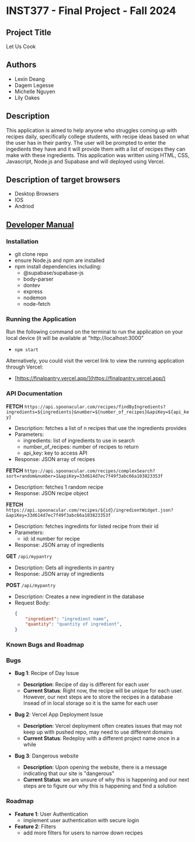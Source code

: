 # INST377 - Final Project - Fall 2024

## Project Title

Let Us Cook

## Authors

* Lexin Deang
* Dagem Legesse
* Michelle Nguyen
* Lily Oakes

## Description

This application is aimed to help anyone who struggles coming up with recipes daily, specifically college students, with recipe ideas based on what the user has in their pantry. The user will be prompted to enter the ingedients they have and it will provide them with a list of recipes they can make with these ingredients. This application was written using HTML, CSS, Javascript, Node.js and Supabase and will deployed using Vercel. 


## Description of target browsers

* Desktop Browsers
* IOS
* Andriod

## [Developer Manual](docs/developer-manual.md)

### Installation

* git clone repo
* ensure Node.js and npm are installed
* npm install dependencies including:
  * @supabase/supabase-js
  * body-parser
  * dontev
  * express
  * nodemon
  * node-fetch

### Running the Application

Run the following command on the terminal to run the application on your local device (it will be available at "http://localhost:3000"
* `npm start`

Alternatively, you could visit the vercel link to view the running application through Vercel:
* [https://finalpantry.vercel.app/](https://finalpantry.vercel.app/)

### API Documentation

**FETCH** `https://api.spoonacular.com/recipes/findByIngredients?ingredients=${ingredients}&number=${number_of_recipes}&apiKey=${api_key}`
  * Description: fetches a list of n recipes that use the ingredients provides
  * Parameters:
    * ingredients: list of ingredients to use in search
    * number_of_recipes: number of recipes to return
    * api_key: key to access API
  * Response: JSON array of recipes

**FETCH** `https://api.spoonacular.com/recipes/complexSearch?sort=random&number=1&apiKey=33d614d7ec7f49f3abc66a103823353f`
* Description: fetches 1 random recipe
* Response: JSON recipe object

**FETCH** `https://api.spoonacular.com/recipes/${id}/ingredientWidget.json?&apiKey=33d614d7ec7f49f3abc66a103823353f`
* Description: fetches ingredints for listed recipe from their id
* Parameters:
  * id: id number for recipe
* Response: JSON array of ingredients

**GET** `/api/mypantry`
* Description: Gets all ingredients in pantry
* Response: JSON array of ingredients

**POST** `/api/mypantry`
* Description: Creates a new ingredient in the database
* Request Body:
    ```json
    {
        "ingredient": "ingredient name",
        "quantity": "quantity of ingredient",
    }
    ```

### Known Bugs and Roadmap

### Bugs
- **Bug 1**: Recipe of Day Issue
   - **Description**: Recipe of day is different for each user
   - **Current Status**: Right now, the recipe will be unique for each user. However, our next steps are to store the recipes in a database insead of in local storage so it is the same for each user

 - **Bug 2**: Vercel App Deployment Issue
   - **Description**: Vercel deployment often creates issues that may not keep up with pushed repo, may need to use different domains
   - **Current Status**: Redeploy with a different project name once in a while

- **Bug 3**: Dangerous website
    - **Description**: Upon opening the website, there is a message indicating that our site is "dangerous"
    - **Current Status**: we are unsure of why this is happening and our next steps are to figure our why this is happening and find a solution

### Roadmap
- **Feature 1**: User Authentication
  - implement user authentication with secure login
- **Feature 2**: Filters
  - add more filters for users to narrow down recipes
